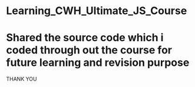 # Learning_CWH_Ultimate_JS_Course

# Shared the source code which i coded through out the course for future learning and revision purpose

THANK YOU
